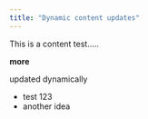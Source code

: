 ```yaml
---
title: "Dynamic content updates"
---
```

 
This is a content test.....

**more**

updated dynamically

- test 123
- another idea
